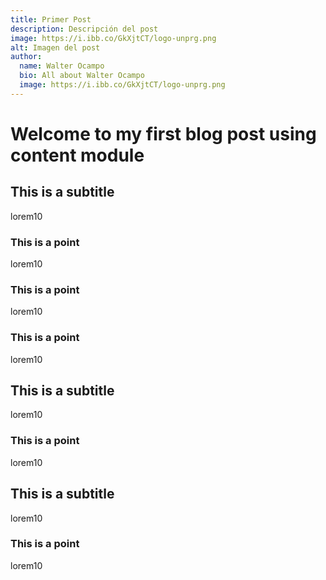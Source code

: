 ```yaml
---
title: Primer Post
description: Descripción del post
image: https://i.ibb.co/GkXjtCT/logo-unprg.png
alt: Imagen del post
author:
  name: Walter Ocampo
  bio: All about Walter Ocampo
  image: https://i.ibb.co/GkXjtCT/logo-unprg.png
---
```


# Welcome to my first blog post using content module

## This is a subtitle

lorem10

### This is a point

lorem10

### This is a point

lorem10

### This is a point

lorem10

## This is a subtitle

lorem10

### This is a point

lorem10

## This is a subtitle

lorem10

### This is a point

lorem10
